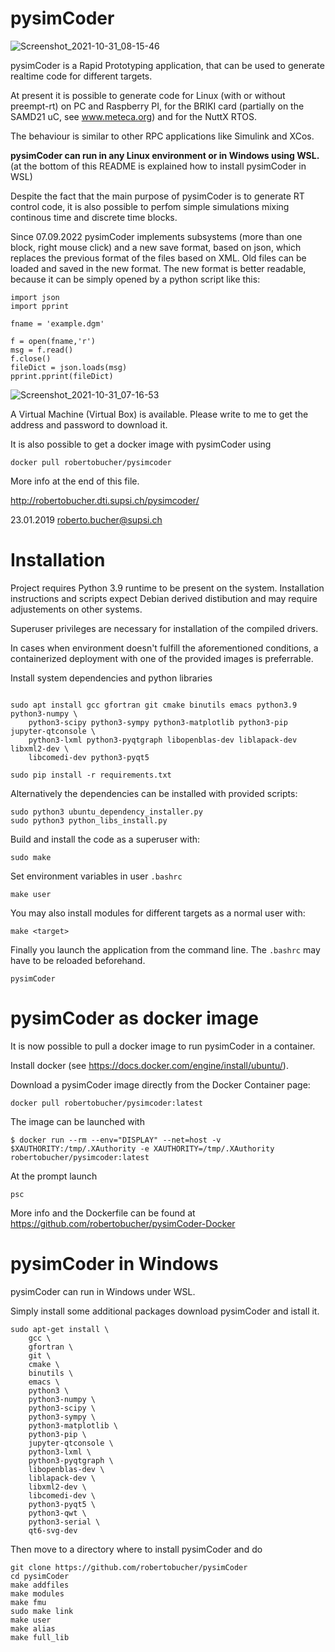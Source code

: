 # pysimCoder

![Screenshot_2021-10-31_08-15-46](https://user-images.githubusercontent.com/8348158/139572654-7fc549da-5530-410e-b092-64104a037606.png)

pysimCoder is a Rapid Prototyping application, that can be used to generate realtime code for different targets.

At present it is possible to generate code for Linux (with or without preempt-rt) on PC and Raspberry PI, for the BRIKI card (partially on the SAMD21 uC, see www.meteca.org) and for the NuttX RTOS.

The behaviour is similar to other RPC applications like Simulink and XCos.

**pysimCoder can run in any Linux environment or in Windows using WSL.** (at the bottom of this README is explained how to install pysimCoder in WSL)

Despite the fact that the main purpose of pysimCoder is to generate RT control code, it is also possible to perfom simple simulations mixing continous time and discrete time blocks.

Since 07.09.2022 pysimCoder implements subsystems (more than one block, right mouse click) and a new save format, based on json, which replaces the previous format of the files based on XML. Old files can be loaded and saved in the new format. The new format is better readable, because it can be simply opened by a python script like this:

```
import json
import pprint

fname = 'example.dgm'

f = open(fname,'r')
msg = f.read()
f.close()
fileDict = json.loads(msg)
pprint.pprint(fileDict)
```

![Screenshot_2021-10-31_07-16-53](https://user-images.githubusercontent.com/8348158/139570719-132cbe3c-190f-401b-b754-003959d08f5a.png)

A Virtual Machine (Virtual Box) is available. Please write to me to get the address and password to download it.

It is also possible to get a docker image with pysimCoder using

```
docker pull robertobucher/pysimcoder
```
More info at the end of this file.

http://robertobucher.dti.supsi.ch/pysimcoder/

23.01.2019 roberto.bucher@supsi.ch

# Installation

Project requires Python 3.9 runtime to be present on the system. Installation instructions 
and scripts expect Debian derived distibution and may require adjustements on other systems.

Superuser privileges are necessary for installation of the compiled drivers.

In cases when environment doesn't fulfill the aforementioned conditions,
a containerized deployment with one of the provided images is preferrable.

Install system dependencies and python libraries
```

sudo apt install gcc gfortran git cmake binutils emacs python3.9 python3-numpy \
    python3-scipy python3-sympy python3-matplotlib python3-pip jupyter-qtconsole \
    python3-lxml python3-pyqtgraph libopenblas-dev liblapack-dev libxml2-dev \
    libcomedi-dev python3-pyqt5

sudo pip install -r requirements.txt
```

Alternatively the dependencies can be installed with provided scripts:
```
sudo python3 ubuntu_dependency_installer.py
sudo python3 python_libs_install.py
```

Build and install the code as a superuser with:
```
sudo make
```

Set environment variables in user `.bashrc`
```
make user
```

You may also install modules for different targets as a normal user with:
```
make <target>
```

Finally you launch the application from the command line.
The `.bashrc` may have to be reloaded beforehand.
```
pysimCoder
```

# pysimCoder as docker image

It is now possible to pull a docker image to run pysimCoder in a container.

Install docker (see https://docs.docker.com/engine/install/ubuntu/).

Download a pysimCoder image directly from the Docker Container page:

```
docker pull robertobucher/pysimcoder:latest
```

The image can be launched with
```
$ docker run --rm --env="DISPLAY" --net=host -v $XAUTHORITY:/tmp/.XAuthority -e XAUTHORITY=/tmp/.XAuthority robertobucher/pysimcoder:latest
```
At the prompt launch
```
psc
```

More info and the Dockerfile can be found at https://github.com/robertobucher/pysimCoder-Docker

# pysimCoder in Windows

pysimCoder can run in Windows under WSL.

Simply install some additional packages download pysimCoder and istall it.

```
sudo apt-get install \
	gcc \
	gfortran \
	git \
	cmake \
	binutils \
	emacs \
	python3 \
	python3-numpy \
	python3-scipy \
	python3-sympy \
	python3-matplotlib \
	python3-pip \
	jupyter-qtconsole \
	python3-lxml \
	python3-pyqtgraph \
	libopenblas-dev \
	liblapack-dev \
	libxml2-dev \
	libcomedi-dev \
	python3-pyqt5 \
	python3-qwt \
	python3-serial \
	qt6-svg-dev
```

Then move to a directory where to install pysimCoder and do

```
git clone https://github.com/robertobucher/pysimCoder
cd pysimCoder
make addfiles
make modules
make fmu
sudo make link
make user
make alias
make full_lib
```







